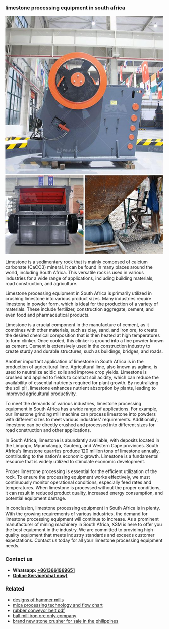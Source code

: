 <h3>limestone processing equipment in south africa</h3><img src='1708408297.jpg' alt=''><p>Limestone is a sedimentary rock that is mainly composed of calcium carbonate (CaCO3) mineral. It can be found in many places around the world, including South Africa. This versatile rock is used in various industries for a wide range of applications, including building materials, road construction, and agriculture.</p><p>Limestone processing equipment in South Africa is primarily utilized in crushing limestone into various product sizes. Many industries require limestone in powder form, which is ideal for the production of a variety of materials. These include fertilizer, construction aggregate, cement, and even food and pharmaceutical products.</p><p>Limestone is a crucial component in the manufacture of cement, as it combines with other materials, such as clay, sand, and iron ore, to create the desired chemical composition that is then heated at high temperatures to form clinker. Once cooled, this clinker is ground into a fine powder known as cement. Cement is extensively used in the construction industry to create sturdy and durable structures, such as buildings, bridges, and roads.</p><p>Another important application of limestone in South Africa is in the production of agricultural lime. Agricultural lime, also known as aglime, is used to neutralize acidic soils and improve crop yields. Limestone is crushed and applied to fields to combat soil acidity, which can reduce the availability of essential nutrients required for plant growth. By neutralizing the soil pH, limestone enhances nutrient absorption by plants, leading to improved agricultural productivity.</p><p>To meet the demands of various industries, limestone processing equipment in South Africa has a wide range of applications. For example, our limestone grinding mill machine can process limestone into powders with different sizes to meet various industries' requirements. Additionally, limestone can be directly crushed and processed into different sizes for road construction and other applications.</p><p>In South Africa, limestone is abundantly available, with deposits located in the Limpopo, Mpumalanga, Gauteng, and Western Cape provinces. South Africa's limestone quarries produce 120 million tons of limestone annually, contributing to the nation's economic growth. Limestone is a fundamental resource that is widely utilized to stimulate economic development.</p><p>Proper limestone processing is essential for the efficient utilization of the rock. To ensure the processing equipment works effectively, we must continuously monitor operational conditions, especially feed rates and temperatures. When limestone is processed without the proper conditions, it can result in reduced product quality, increased energy consumption, and potential equipment damage.</p><p>In conclusion, limestone processing equipment in South Africa is in plenty. With the growing requirements of various industries, the demand for limestone processing equipment will continue to increase. As a prominent manufacturer of mining machinery in South Africa, XSM is here to offer you the best equipment in the industry. We are committed to providing high-quality equipment that meets industry standards and exceeds customer expectations. Contact us today for all your limestone processing equipment needs.</p><h3>Contact us</h3><ul><li><strong>Whatsapp:&nbsp;<a href="https://wa.me/8613661969651">+8613661969651</a></strong></li><li><a href="https://swt.shibang-china.com/?git&amp;zhl&amp;limestone processing equipment in south africa"><strong>Online Service(chat now)</strong></a></li></ul><h3>Related</h3><ul><li><a href='designs of hammer mills.md'>designs of hammer mills</a></li><li><a href='mica processing technology and flow chart.md'>mica processing technology and flow chart</a></li><li><a href='rubber conveyor belt pdf.md'>rubber conveyor belt pdf</a></li><li><a href='ball mill iron ore only company.md'>ball mill iron ore only company</a></li><li><a href='brand new stone crusher for sale in the philippines.md'>brand new stone crusher for sale in the philippines</a></li></ul>